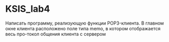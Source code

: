 # KSIS_lab4

Написать программу, реализующую функции POP3-клиента. В главном окне клиента расположено поле типа memo, в котором отображается весь про-токол общения клиента с сервером 
